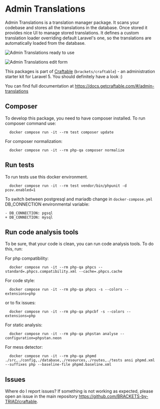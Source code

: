 # Admin Translations

Admin Translations is a translation manager package. It scans your codebase and stores all the translations in the database. Once stored it provides nice UI to manage stored translations. It defines a custom translation loader overriding default Laravel's one, so the translations are automatically loaded from the database.

![Admin Translations ready to use](https://docs.getcraftable.com/assets/admin-translations-1.png "Admin Translations ready to use")

![Admin Translations edit form](https://docs.getcraftable.com/assets/admin-translations-2.png "Admin Translations edit form")

This packages is part of [Craftable](https://github.com/BRACKETS-by-TRIAD/craftable) (`brackets/craftable`) - an administration starter kit for Laravel 5. You should definitely have a look :)

You can find full documentation at https://docs.getcraftable.com/#/admin-translations

## Composer

To develop this package, you need to have composer installed. To run composer command use:
```shell
  docker compose run -it --rm test composer update
```

For composer normalization:
```shell
  docker compose run -it --rm php-qa composer normalize
```

## Run tests

To run tests use this docker environment.
```shell
  docker compose run -it --rm test vendor/bin/phpunit -d pcov.enabled=1
```

To switch between postgresql and mariadb change in `docker-compose.yml` DB_CONNECTION environmental variable:
```git
- DB_CONNECTION: pgsql
+ DB_CONNECTION: mysql
```

## Run code analysis tools

To be sure, that your code is clean, you can run code analysis tools. To do this, run:

For php compatibility:
```shell
  docker compose run -it --rm php-qa phpcs --standard=.phpcs.compatibility.xml --cache=.phpcs.cache
```

For code style:
```shell
  docker compose run -it --rm php-qa phpcs -s --colors --extensions=php
```

or to fix issues:
```shell
  docker compose run -it --rm php-qa phpcbf -s --colors --extensions=php
```

For static analysis:
```shell
  docker compose run -it --rm php-qa phpstan analyse --configuration=phpstan.neon
```

For mess detector:
```shell
  docker compose run -it --rm php-qa phpmd ./src,./config,./database,./resources,./routes,./tests ansi phpmd.xml --suffixes php --baseline-file phpmd.baseline.xml
```

## Issues
Where do I report issues?
If something is not working as expected, please open an issue in the main repository https://github.com/BRACKETS-by-TRIAD/craftable.
